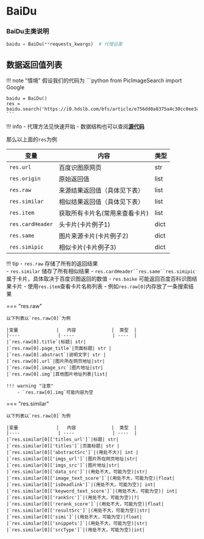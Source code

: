 # BaiDu

### BaiDu主类说明
```python
baidu = BaiDu(**requests_kwargs)  # 代理设置
```
## 数据返回值列表
!!! note "情境"
    假设我们的代码为
    ```python
    from PicImageSearch import Google

    baidu = BaiDu()
    res = baidu.search('https://i0.hdslb.com/bfs/article/e756dd0a8375a4c30cc0ee3a51c8067157486135.jpg@1524w_856h.webp')
    ```
!!! info 
    - 代理方法见快速开始
    - 数据结构也可以查阅[**源代码**](https://github.com/kitUIN/PicImageSearch/blob/main/PicImageSearch/baidu.py)   

那么以上面的`res`为例

|变量              |   内容             |  类型  |
|----              | ----              | ----  |
|`res.url`|百度识图原网页|str|
|`res.origin`|原始返回值|list|
|`res.raw`|来源结果返回值（具体见下表）|list|
|`res.similar`|相似结果返回值（具体见下表）|list|
|`res.item`|获取所有卡片名(常用来查看卡片)|list|
|`res.cardHeader`|头卡片(卡片例子1)|dict|
|`res.same`|图片来源卡片(卡片例子2)|dict|
|`res.simipic`|相似卡片(卡片例子3)|dict|

!!! tip
    - `res.raw` 存储了所有的返回结果  
    - `res.similar` 储存了所有相似结果
    - `res.cardHeader``res.same``res.simipic`属于卡片，具体取决于百度识图返回的数值
        - `res.baike` 可能返回百度百科识图结果卡片
        - 使用`res.item`查看卡片名称列表
    -  例如`res.raw[0]`内存放了一条搜索结果

=== "res.raw"

    以下列表以`res.raw[0]`为例

    |变量              |   内容             |  类型  |
    |----              | ----              | ----  |
    |`res.raw[0].title`|标题| str|
    |`res.raw[0].page_title`|页面标题| str |
    |`res.raw[0].abstract`|说明文字| str |
    |`res.raw[0].url`|图片所在网页地址|str|
    |`res.raw[0].image_src`|图片地址|str|
    |`res.raw[0].img`|其他图片地址列表|list|

    !!! warning "注意"
        - `res.raw[0].img`可能内容为空

=== "res.similar"
    
    以下列表以`res.raw[0]`为例
    
    |变量              |   内容             |  类型  |
    |----              | ----              | ----  |
    |`res.similar[0]['titles_url']`|标题| str|
    |`res.similar[0]['titles']`|页面标题| str |
    |`res.similar[0]['abstractSrc']`|(用处不大)| int |
    |`res.similar[0]['imgs_url']`|图片所在网页地址|str|
    |`res.similar[0]['imgs_src']`|图片地址|str|
    |`res.similar[0]['data_src']`|(用处不大，可能为空)|str|
    |`res.similar[0]['image_text_score']`|(用处不大，可能为空)|float|
    |`res.similar[0]['isDeadlink']`|(用处不大，可能为空)| int|
    |`res.similar[0]['keyword_text_score']`|(用处不大，可能为空)| int|
    |`res.similar[0]['rankSrc']`|(用处不大，可能为空)|?|
    |`res.similar[0]['rerank_score']`|(用处不大，可能为空)|float|
    |`res.similar[0]['resultSrc']`|(用处不大，可能为空)|str|
    |`res.similar[0]['simi']`|(用处不大，可能为空)|float|
    |`res.similar[0]['snippets']`|(用处不大，可能为空)|str|
    |`res.similar[0]['srcType']`|(用处不大，可能为空)|int|
